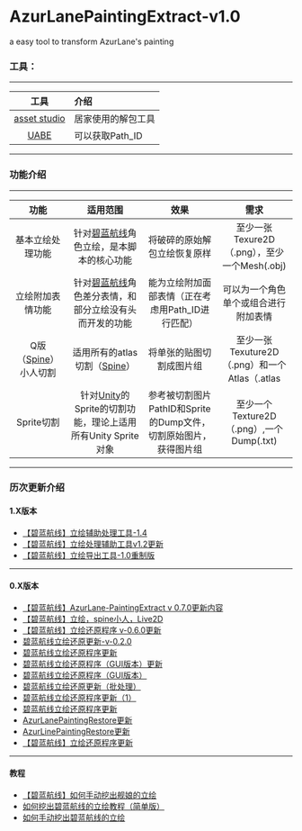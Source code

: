 # AzurLanePaintingExtract-v1.0
a easy tool to transform AzurLane's painting

### 工具：
---------------------
| 工具 | 介绍
|:--:|:--|
| [asset studio](https://github.com/Perfare/AssetStudio) | 居家使用的解包工具 |
| [UABE](https://github.com/DerPopo/UABE) | 可以获取Path_ID |
------------------
### 功能介绍
------------------
|功能|适用范围|效果|需求|
|:--:|:-----:|:---:|:--:|
| 基本立绘处理功能 | 针对[碧蓝航线](https://game.bilibili.com/blhx/)角色立绘，是本脚本的核心功能 | 将破碎的原始解包立绘恢复原样 | 至少一张Texure2D（.png），至少一个Mesh(.obj) |
| 立绘附加表情功能 | 针对[碧蓝航线](https://game.bilibili.com/blhx/)角色差分表情，和部分立绘没有头而开发的功能 | 能为立绘附加面部表情（正在考虑用Path_ID进行匹配） | 可以为一个角色单个或组合进行附加表情 | 符合基本立绘处理功能的要求即可 |
| Q版（[Spine](http://zh.esotericsoftware.com/)）小人切割 | 适用所有的atlas切割（[Spine](http://zh.esotericsoftware.com/)） | 将单张的贴图切割成图片组 | 至少一张Texuture2D（.png）和一个Atlas（.atlas|.atlas.txt）|
| Sprite切割 | 针对[Unity](http://www.unity3d.com/)的Sprite的切割功能，理论上适用所有Unity Sprite对象 | 参考被切割图片PathID和Sprite的Dump文件，切割原始图片，获得图片组 | 至少一个Texture2D（.png）,一个Dump(.txt) |
------------
### 历次更新介绍
#### 1.X版本
* [【碧蓝航线】立绘辅助处理工具-1.4](https://www.bilibili.com/read/cv5048786)
* [【碧蓝航线】立绘处理辅助工具v1.2更新](https://www.bilibili.com/read/cv3983757)
* [【碧蓝航线】立绘导出工具-1.0重制版](https://www.bilibili.com/read/cv2801922)
--------------------------
#### 0.X版本
* [【碧蓝航线】AzurLane-PaintingExtract v 0.7.0更新内容](https://www.bilibili.com/read/cv1786736)
* [【碧蓝航线】立绘，spine小人，Live2D](https://www.bilibili.com/read/cv1566510)
* [【碧蓝航线】立绘还原程序 v-0.6.0更新](https://www.bilibili.com/read/preview/1439259)
* [碧蓝航线立绘还原更新-v-0.2.0](https://www.bilibili.com/read/cv1316278)
* [碧蓝航线立绘还原程序更新](https://www.bilibili.com/read/cv1127720)
* [碧蓝航线立绘还原程序（GUI版本）更新](https://www.bilibili.com/read/cv1019910)
* [碧蓝航线立绘还原程序（GUI版本）](https://www.bilibili.com/read/cv1013553)
* [碧蓝航线立绘还原更新（批处理）](https://www.bilibili.com/read/cv941333)
* [碧蓝航线立绘还原程序更新（1）](https://www.bilibili.com/read/cv936784)
* [碧蓝航线立绘还原程序更新](https://www.bilibili.com/read/cv933308)
* [AzurLanePaintingRestore更新](https://www.bilibili.com/read/cv911094)
* [ AzurLinePaintingRestore更新](https://www.bilibili.com/read/cv893994)
* [【碧蓝航线】立绘还原程序更新](https://www.bilibili.com/read/cv886956)
---------------------
#### 教程
* [【碧蓝航线】如何手动挖出舰娘的立绘](https://www.bilibili.com/read/cv1330829)
* [ 如何挖出碧蓝航线的立绘教程（简单版）](https://www.bilibili.com/read/cv894737)
* [ 如何手动挖出碧蓝航线的立绘](https://www.bilibili.com/read/cv565639)
